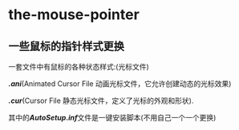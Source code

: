 # the-mouse-pointer
## 一些鼠标的指针样式更换
一套文件中有鼠标的各种状态样式:(光标文件)

***.ani***(Animated Cursor File 动画光标文件，它允许创建动态的光标效果) 
    
***.cur***(Cursor File 静态光标文件，定义了光标的外观和形状).

其中的***AutoSetup.inf***文件是一键安装脚本(不用自己一个一个更换)

